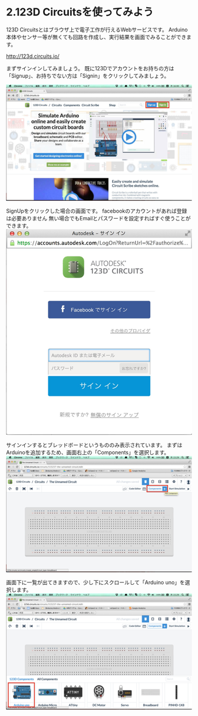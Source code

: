 # 2.123D Circuitsを使ってみよう

123D Circuitsとはブラウザ上で電子工作が行えるWebサービスです。
Arduino本体やセンサー等が無くても回路を作成し、実行結果を画面でみることができます。

http://123d.circuits.io/

まずサインインしてみましょう。
既に123Dでアカウントをお持ちの方は「Signup」、お持ちでない方は「Signin」をクリックしてみましょう。

![](circuits0.jpg)

SignUpをクリックした場合の画面です。
facebookのアカウントがあれば登録は必要ありません
無い場合でもEmailとパスワードを設定すればすぐ使うことができます。
![](circuits01.jpg)

サインインするとブレッドボードというもののみ表示されています。
まずはArduinoを追加するため、画面右上の「Components」を選択します。
![](circuits02.jpg)

画面下に一覧が出てきますので、少し下にスクロールして「Arduino uno」を選択します。
![](circuits03.jpg)